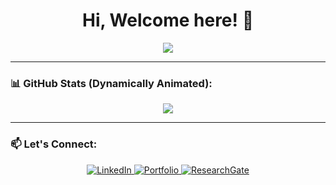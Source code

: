 <h1 align="center">Hi, Welcome here! 👋</h1>

<p align="center">
  <img src="https://readme-typing-svg.herokuapp.com?font=Fira+Code&pause=1000&color=00CFFF&center=true&vCenter=true&width=500&lines=Trying+to+learn+everyday;Computer+science+cooked+me" />
</p>

---

### 📊 GitHub Stats (Dynamically Animated):
<p align="center">
  <img src="https://github-readme-stats.vercel.app/api?username=EmamHossain&show_icons=true&theme=radical&hide_title=true&count_private=true&hide=prs&include_all_commits=true&hide_border=true" />
</p>

---

### 📫 Let's Connect:
<p align="center">
  <a href="https://linkedin.com/in/yourprofile" target="_blank">
    <img src="https://img.shields.io/badge/-LinkedIn-0077B5?style=flat&logo=linkedin&logoColor=white" alt="LinkedIn" />
  </a>
  <a href="https://imammam070.my.canva.site/1" target="_blank">
    <img src="https://img.shields.io/badge/-Portfolio-FF5722?style=flat&logo=google-chrome&logoColor=white" alt="Portfolio" />
  </a>
  <a href="https://www.researchgate.net/profile/yourprofile" target="_blank">
    <img src="https://img.shields.io/badge/-ResearchGate-00CC66?style=flat&logo=researchgate&logoColor=white" alt="ResearchGate" />
  </a>
</p>
